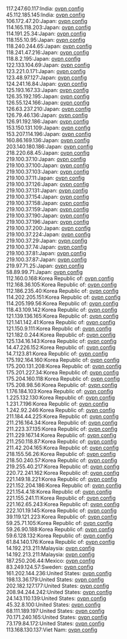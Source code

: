 117.247.60.117:India: [ovpn config](vpn/117_247_60_117.ovpn)  
45.112.185.145:India: [ovpn config](vpn/45_112_185_145.ovpn)  
106.172.47.20:Japan: [ovpn config](vpn/106_172_47_20.ovpn)  
114.165.118.203:Japan: [ovpn config](vpn/114_165_118_203.ovpn)  
114.191.25.34:Japan: [ovpn config](vpn/114_191_25_34.ovpn)  
118.155.10.95:Japan: [ovpn config](vpn/118_155_10_95.ovpn)  
118.240.244.65:Japan: [ovpn config](vpn/118_240_244_65.ovpn)  
118.241.47.216:Japan: [ovpn config](vpn/118_241_47_216.ovpn)  
118.8.2.195:Japan: [ovpn config](vpn/118_8_2_195.ovpn)  
122.133.104.69:Japan: [ovpn config](vpn/122_133_104_69.ovpn)  
123.221.0.171:Japan: [ovpn config](vpn/123_221_0_171.ovpn)  
123.48.97.127:Japan: [ovpn config](vpn/123_48_97_127.ovpn)  
124.241.16.84:Japan: [ovpn config](vpn/124_241_16_84.ovpn)  
125.193.167.33:Japan: [ovpn config](vpn/125_193_167_33.ovpn)  
126.35.192.195:Japan: [ovpn config](vpn/126_35_192_195.ovpn)  
126.55.124.166:Japan: [ovpn config](vpn/126_55_124_166.ovpn)  
126.63.237.210:Japan: [ovpn config](vpn/126_63_237_210.ovpn)  
126.79.46.136:Japan: [ovpn config](vpn/126_79_46_136.ovpn)  
126.91.192.186:Japan: [ovpn config](vpn/126_91_192_186.ovpn)  
153.150.131.109:Japan: [ovpn config](vpn/153_150_131_109.ovpn)  
153.207.114.196:Japan: [ovpn config](vpn/153_207_114_196.ovpn)  
160.86.169.136:Japan: [ovpn config](vpn/160_86_169_136.ovpn)  
203.140.180.186:Japan: [ovpn config](vpn/203_140_180_186.ovpn)  
218.220.68.45:Japan: [ovpn config](vpn/218_220_68_45.ovpn)  
219.100.37.10:Japan: [ovpn config](vpn/219_100_37_10.ovpn)  
219.100.37.100:Japan: [ovpn config](vpn/219_100_37_100.ovpn)  
219.100.37.103:Japan: [ovpn config](vpn/219_100_37_103.ovpn)  
219.100.37.11:Japan: [ovpn config](vpn/219_100_37_11.ovpn)  
219.100.37.126:Japan: [ovpn config](vpn/219_100_37_126.ovpn)  
219.100.37.131:Japan: [ovpn config](vpn/219_100_37_131.ovpn)  
219.100.37.154:Japan: [ovpn config](vpn/219_100_37_154.ovpn)  
219.100.37.158:Japan: [ovpn config](vpn/219_100_37_158.ovpn)  
219.100.37.159:Japan: [ovpn config](vpn/219_100_37_159.ovpn)  
219.100.37.190:Japan: [ovpn config](vpn/219_100_37_190.ovpn)  
219.100.37.196:Japan: [ovpn config](vpn/219_100_37_196.ovpn)  
219.100.37.200:Japan: [ovpn config](vpn/219_100_37_200.ovpn)  
219.100.37.224:Japan: [ovpn config](vpn/219_100_37_224.ovpn)  
219.100.37.29:Japan: [ovpn config](vpn/219_100_37_29.ovpn)  
219.100.37.74:Japan: [ovpn config](vpn/219_100_37_74.ovpn)  
219.100.37.81:Japan: [ovpn config](vpn/219_100_37_81.ovpn)  
219.100.37.87:Japan: [ovpn config](vpn/219_100_37_87.ovpn)  
219.97.71.25:Japan: [ovpn config](vpn/219_97_71_25.ovpn)  
58.89.99.71:Japan: [ovpn config](vpn/58_89_99_71.ovpn)  
112.160.0.168:Korea Republic of: [ovpn config](vpn/112_160_0_168.ovpn)  
112.168.36.105:Korea Republic of: [ovpn config](vpn/112_168_36_105.ovpn)  
112.186.235.40:Korea Republic of: [ovpn config](vpn/112_186_235_40.ovpn)  
114.202.205.151:Korea Republic of: [ovpn config](vpn/114_202_205_151.ovpn)  
114.205.199.56:Korea Republic of: [ovpn config](vpn/114_205_199_56.ovpn)  
118.43.109.142:Korea Republic of: [ovpn config](vpn/118_43_109_142.ovpn)  
121.139.136.165:Korea Republic of: [ovpn config](vpn/121_139_136_165.ovpn)  
121.141.142.41:Korea Republic of: [ovpn config](vpn/121_141_142_41.ovpn)  
121.150.9.111:Korea Republic of: [ovpn config](vpn/121_150_9_111.ovpn)  
121.182.0.244:Korea Republic of: [ovpn config](vpn/121_182_0_244.ovpn)  
125.134.16.143:Korea Republic of: [ovpn config](vpn/125_134_16_143.ovpn)  
14.47.226.152:Korea Republic of: [ovpn config](vpn/14_47_226_152.ovpn)  
14.7.123.81:Korea Republic of: [ovpn config](vpn/14_7_123_81.ovpn)  
175.192.164.160:Korea Republic of: [ovpn config](vpn/175_192_164_160.ovpn)  
175.200.131.208:Korea Republic of: [ovpn config](vpn/175_200_131_208.ovpn)  
175.201.227.34:Korea Republic of: [ovpn config](vpn/175_201_227_34.ovpn)  
175.204.160.118:Korea Republic of: [ovpn config](vpn/175_204_160_118.ovpn)  
175.208.98.56:Korea Republic of: [ovpn config](vpn/175_208_98_56.ovpn)  
1.176.184.103:Korea Republic of: [ovpn config](vpn/1_176_184_103.ovpn)  
1.225.132.130:Korea Republic of: [ovpn config](vpn/1_225_132_130.ovpn)  
1.231.7.196:Korea Republic of: [ovpn config](vpn/1_231_7_196.ovpn)  
1.242.92.246:Korea Republic of: [ovpn config](vpn/1_242_92_246.ovpn)  
211.184.44.225:Korea Republic of: [ovpn config](vpn/211_184_44_225.ovpn)  
211.216.164.34:Korea Republic of: [ovpn config](vpn/211_216_164_34.ovpn)  
211.223.37.135:Korea Republic of: [ovpn config](vpn/211_223_37_135.ovpn)  
211.229.167.14:Korea Republic of: [ovpn config](vpn/211_229_167_14.ovpn)  
211.250.118.87:Korea Republic of: [ovpn config](vpn/211_250_118_87.ovpn)  
211.42.204.165:Korea Republic of: [ovpn config](vpn/211_42_204_165.ovpn)  
218.155.56.26:Korea Republic of: [ovpn config](vpn/218_155_56_26.ovpn)  
218.50.240.57:Korea Republic of: [ovpn config](vpn/218_50_240_57.ovpn)  
219.255.40.217:Korea Republic of: [ovpn config](vpn/219_255_40_217.ovpn)  
220.72.241.162:Korea Republic of: [ovpn config](vpn/220_72_241_162.ovpn)  
221.149.18.221:Korea Republic of: [ovpn config](vpn/221_149_18_221.ovpn)  
221.152.204.186:Korea Republic of: [ovpn config](vpn/221_152_204_186.ovpn)  
221.154.4.18:Korea Republic of: [ovpn config](vpn/221_154_4_18.ovpn)  
221.155.241.11:Korea Republic of: [ovpn config](vpn/221_155_241_11.ovpn)  
221.162.65.243:Korea Republic of: [ovpn config](vpn/221_162_65_243.ovpn)  
222.101.19.145:Korea Republic of: [ovpn config](vpn/222_101_19_145.ovpn)  
39.119.121.223:Korea Republic of: [ovpn config](vpn/39_119_121_223.ovpn)  
59.25.71.105:Korea Republic of: [ovpn config](vpn/59_25_71_105.ovpn)  
59.26.90.188:Korea Republic of: [ovpn config](vpn/59_26_90_188.ovpn)  
59.6.128.132:Korea Republic of: [ovpn config](vpn/59_6_128_132.ovpn)  
61.84.140.176:Korea Republic of: [ovpn config](vpn/61_84_140_176.ovpn)  
14.192.213.211:Malaysia: [ovpn config](vpn/14_192_213_211.ovpn)  
14.192.213.211:Malaysia: [ovpn config](vpn/14_192_213_211.ovpn)  
187.250.206.44:Mexico: [ovpn config](vpn/187_250_206_44.ovpn)  
83.249.124.57:Sweden: [ovpn config](vpn/83_249_124_57.ovpn)  
161.202.144.236:United States: [ovpn config](vpn/161_202_144_236.ovpn)  
198.13.36.179:United States: [ovpn config](vpn/198_13_36_179.ovpn)  
202.182.127.177:United States: [ovpn config](vpn/202_182_127_177.ovpn)  
208.94.244.242:United States: [ovpn config](vpn/208_94_244_242.ovpn)  
24.143.110.139:United States: [ovpn config](vpn/24_143_110_139.ovpn)  
45.32.8.100:United States: [ovpn config](vpn/45_32_8_100.ovpn)  
68.111.189.197:United States: [ovpn config](vpn/68_111_189_197.ovpn)  
70.171.240.165:United States: [ovpn config](vpn/70_171_240_165.ovpn)  
73.179.84.172:United States: [ovpn config](vpn/73_179_84_172.ovpn)  
113.168.130.137:Viet Nam: [ovpn config](vpn/113_168_130_137.ovpn)  
